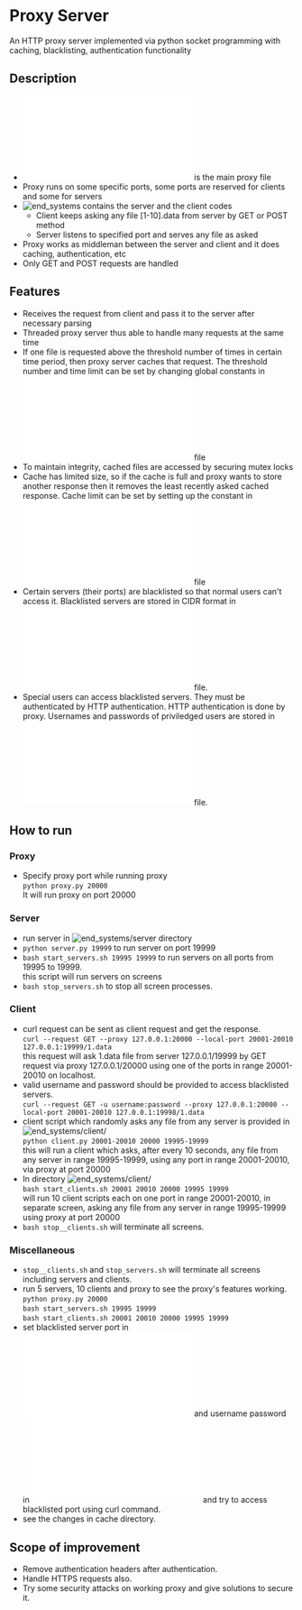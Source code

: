 # Proxy Server
An HTTP proxy server implemented via python socket programming with caching, blacklisting, authentication functionality

## Description
- ![proxy.py](/proxy.py) is the main proxy file
- Proxy runs on some specific ports, some ports are reserved for clients and some for servers
- ![end_systems](/end_systems) contains the server and the client codes
	- Client keeps asking any file [1-10].data from server by GET or POST method
	- Server listens to specified port and serves any file as asked
- Proxy works as middleman between the server and client and it does caching, authentication, etc
- Only GET and POST requests are handled

## Features
- Receives the request from client and pass it to the server after necessary parsing
- Threaded proxy server thus able to handle many requests at the same time
- If one file is requested above the threshold number of times in certain time period, then proxy server caches that request. The threshold number and time limit can be set by changing global constants in ![proxy.py](/proxy.py) file
- To maintain integrity, cached files are accessed by securing mutex locks
- Cache has limited size, so if the cache is full and proxy wants to store another response then it removes the least recently asked cached response. Cache limit can be set by setting up the constant in ![proxy.py](/proxy.py) file
- Certain servers (their ports) are blacklisted so that normal users can't access it. Blacklisted servers are stored in CIDR format in ![blacklist.txt](/blacklist.txt) file.
- Special users can access blacklisted servers. They must be authenticated by HTTP authentication. HTTP authentication is done by proxy. Usernames and passwords of priviledged users are stored in ![username_password.txt](/username_password.txt) file.

## How to run

### Proxy
- Specify proxy port while running proxy  
`python proxy.py 20000`  
It will run proxy on port 20000

### Server
- run server in ![end_systems/server](/end_systems/server) directory  
- `python server.py 19999` to run server on port 19999  
- `bash start_servers.sh 19995 19999` to run servers on all ports from 19995 to 19999.  
this script will run servers on screens
- `bash stop_servers.sh` to stop all screen processes.

### Client
- curl request can be sent as client request and get the response.  
`curl --request GET --proxy 127.0.0.1:20000 --local-port 20001-20010 127.0.0.1:19999/1.data`  
this request will ask 1.data file from server 127.0.0.1/19999 by GET request via proxy 127.0.0.1/20000 using one of the ports in range 20001-20010 on localhost.
- valid username and password should be provided to access blacklisted servers.  
`curl --request GET -u username:password --proxy 127.0.0.1:20000 --local-port 20001-20010 127.0.0.1:19998/1.data`  
- client script which randomly asks any file from any server is provided in ![end_systems/client/](end_systems/client/)  
`python client.py 20001-20010 20000 19995-19999`  
this will run a client which asks, after every 10 seconds, any file from any server in range 19995-19999, using any port in range 20001-20010, via proxy at port 20000
- In directory ![end_systems/client/](end_systems/client/)  
`bash start_clients.sh 20001 20010 20000 19995 19999`  
will run 10 client scripts each on one port in range 20001-20010, in separate screen, asking any file from any server in range 19995-19999 using proxy at port 20000
- `bash stop__clients.sh` will terminate all screens.

### Miscellaneous
- `stop__clients.sh` and `stop_servers.sh` will terminate all screens including servers and clients.
- run 5 servers, 10 clients and proxy to see the proxy's features working.  
`python proxy.py 20000`  
`bash start_servers.sh 19995 19999`  
`bash start_clients.sh 20001 20010 20000 19995 19999`  
- set blacklisted server port in ![blacklist.txt](/blacklist.txt) and username password in ![username_password.txt](/username_password.txt) and try to access blacklisted port using curl command.
- see the changes in cache directory.

## Scope of improvement
- Remove authentication headers after authentication.
- Handle HTTPS requests also.
- Try some security attacks on working proxy and give solutions to secure it.
